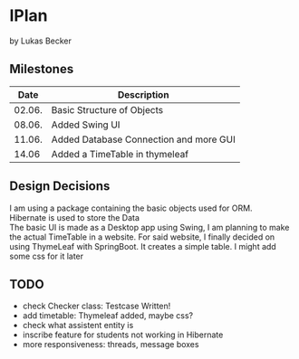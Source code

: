 # IPlan 

by Lukas Becker

## Milestones
Date | Description|
---|---|
02.06.|Basic Structure of Objects|
08.06.|Added Swing UI|
11.06.|Added Database Connection and more GUI|
14.06|Added a TimeTable in thymeleaf|

## Design Decisions

I am using a package containing the basic objects used for ORM. <br />
Hibernate is used to store the Data <br /> 
The basic UI is made as a Desktop app using Swing, I am planning to make the actual TimeTable in a website. 
For said website, I finally decided on using ThymeLeaf with SpringBoot. It creates a simple table. 
I might add some css for it later
## TODO
- check Checker class: Testcase Written!  
- add timetable: Thymeleaf added, maybe css?  
- check what assistent entity is
- inscribe feature for students not working in Hibernate
- more responsiveness: threads, message boxes 
